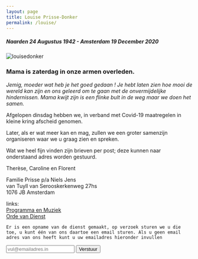 ```yaml
---
layout: page
title: Louise Prisse-Donker
permalink: /louise/
---
```


##### Naarden 24 Augustus 1942 - Amsterdam 19 December 2020

![louisedonker](https://prisse.nl/assets/louisedonker.jpg)

### Mama is zaterdag in onze armen overleden.   

*Jemig, moeder wat heb je het goed gedaan ! Je hebt laten zien hoe mooi de wereld kan zijn en ons geleerd om te gaan met de onvermijdelijke hindernissen. Mama kwijt zijn is een flinke bult in de weg maar we doen het samen.*  

Afgelopen dinsdag hebben we, in verband met Covid-19 maatregelen in kleine kring afscheid genomen.

Later, als er wat meer kan en mag, zullen we een groter samenzijn organiseren waar we u graag zien en spreken.

Wat we heel fijn vinden zijn brieven per post; deze kunnen naar onderstaand adres worden gestuurd.

Therèse, Caroline en Florent

Familie Prisse p/a Niels Jens  
van Tuyll van Serooskerkenweg 27hs  
1076 JB Amsterdam  



links:  
[Programma en Muziek](https://prisse.nl/programma/)  
[Orde van Dienst](https://prisse.net/muziekmama/ordevandienst.jpg)

`Er is een opname van de dienst gemaakt, op verzoek sturen we u die toe, u kunt één van ons daartoe een email sturen. Als u geen email adres van ons heeft kunt u uw emailadres hieronder invullen`

<form action="https://prisse.net/mailtome.php" method="POST">
<input type="email" name="email" placeholder="vul@emailadres.in">  <input type="submit" value="Verstuur">
<br/>
